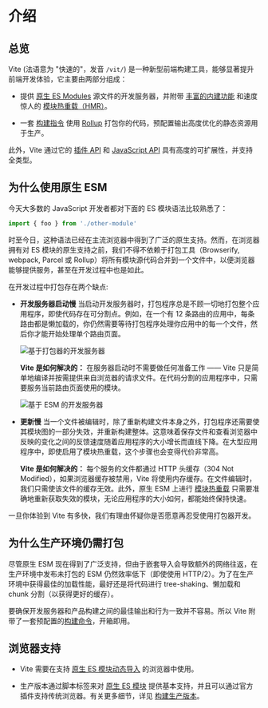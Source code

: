# 介绍

## 总览

Vite (法语意为 "快速的"，发音 `/vit/`) 是一种新型前端构建工具，能够显著提升前端开发体验，它主要由两部分组成：

- 提供 [原生 ES Modules](https://developer.mozilla.org/en-US/docs/Web/JavaScript/Guide/Modules) 源文件的开发服务器，并附带 [丰富的内建功能](./features) 和速度惊人的 [模块热重载（HMR）](./features#hot-module-replacement)。

- 一套 [构建指令](./build) 使用 [Rollup](https://rollupjs.org) 打包你的代码，预配置输出高度优化的静态资源用于生产。

此外，Vite 通过它的 [插件 API](./api-plugin) 和 [JavaScript API](./api-javascript) 具有高度的可扩展性，并支持全类型。

## 为什么使用原生 ESM

今天大多数的 JavaScript 开发者都对下面的 ES 模块语法比较熟悉了：

```js
import { foo } from './other-module'
```

时至今日，这种语法已经在主流浏览器中得到了广泛的原生支持。然而，在浏览器拥有对 ES 模块的原生支持之前，我们不得不依赖于打包工具（Browserify, webpack, Parcel 或 Rollup）将所有模块源代码合并到一个文件中，以便浏览器能够提供服务，甚至在开发过程中也是如此。

在开发过程中打包存在两个缺点:

- **开发服务器启动慢** 当启动开发服务器时，打包程序总是不顾一切地打包整个应用程序，即使代码存在可分割点。例如，在一个有 12 条路由的应用中，每条路由都是懒加载的，你仍然需要等待打包程序处理你应用中的每一个文件，然后你才能开始处理单个路由页面。

  ![基于打包器的开发服务器](/images/bundler.png)

  **Vite 是如何解决的：** 在服务器启动时不需要做任何准备工作 —— Vite 只是简单地编译并按需提供来自浏览器的请求文件。在代码分割的应用程序中，只需要服务当前路由页面使用的模块。

  ![基于 ESM 的开发服务器](/images/esm.png)

- **更新慢** 当一个文件被编辑时，除了重新构建文件本身之外，打包程序还需要使其模块图的一部分失效，并重新构建整体。这意味着保存文件和查看浏览器中反映的变化之间的反馈速度随着应用程序的大小增长而直线下降。在大型应用程序中，即使启用了模块热重载，这个步骤也会变得代价非常高。

  **Vite 是如何解决的：** 每个服务的文件都通过 HTTP 头缓存（304 Not Modified），如果浏览器缓存被禁用，Vite 将使用内存缓存。在文件编辑时，我们只需使该文件的缓存无效。此外，原生 ESM 上进行 [模块热重载](./features#hot-module-replacement) 只需要准确地重新获取失效的模块，无论应用程序的大小如何，都能始终保持快速。

一旦你体验到 Vite 有多快，我们有理由怀疑你是否愿意再忍受使用打包器开发。

## 为什么生产环境仍需打包

尽管原生 ESM 现在得到了广泛支持，但由于嵌套导入会导致额外的网络往返，在生产环境中发布未打包的 ESM 仍然效率低下（即使使用 HTTP/2）。为了在生产环境中获得最佳的加载性能，最好还是将代码进行 tree-shaking、懒加载和 chunk 分割（以获得更好的缓存）。

要确保开发服务器和产品构建之间的最佳输出和行为一致并不容易。所以 Vite 附带了一套预配置的[构建命令](./build)，开箱即用。

## 浏览器支持

- Vite 需要在支持 [原生 ES 模块动态导入](https://caniuse.com/es6-module-dynamic-import) 的浏览器中使用。

- 生产版本通过脚本标签来对 [原生 ES 模块](https://caniuse.com/es6-module) 提供基本支持，并且可以通过官方插件支持传统浏览器。有关更多细节，详见 [构建生产版本](./build)。
